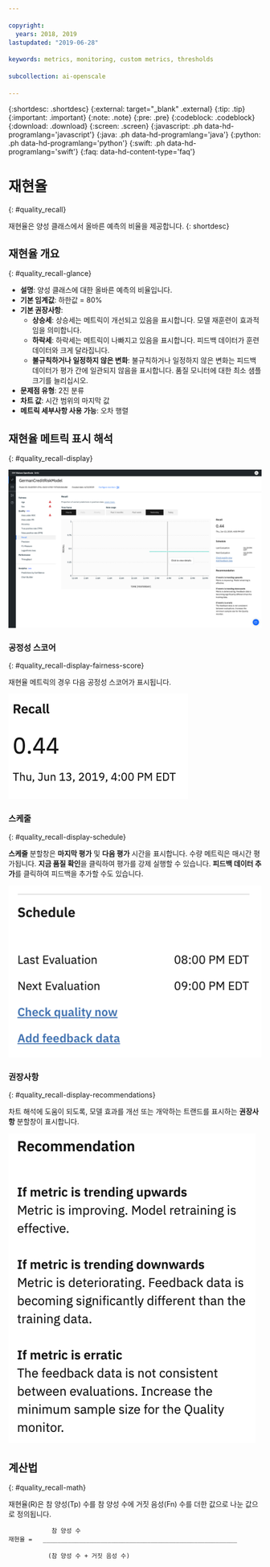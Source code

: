 ```yaml
---

copyright:
  years: 2018, 2019
lastupdated: "2019-06-28"

keywords: metrics, monitoring, custom metrics, thresholds

subcollection: ai-openscale

---
```


{:shortdesc: .shortdesc}
{:external: target="_blank" .external}
{:tip: .tip}
{:important: .important}
{:note: .note}
{:pre: .pre}
{:codeblock: .codeblock}
{:download: .download}
{:screen: .screen}
{:javascript: .ph data-hd-programlang='javascript'}
{:java: .ph data-hd-programlang='java'}
{:python: .ph data-hd-programlang='python'}
{:swift: .ph data-hd-programlang='swift'}
{:faq: data-hd-content-type='faq'}

# 재현율
{: #quality_recall}

재현율은 양성 클래스에서 올바른 예측의 비율을 제공합니다.
{: shortdesc}

## 재현율 개요
{: #quality_recall-glance}

- **설명**: 양성 클래스에 대한 올바른 예측의 비율입니다.
- **기본 임계값**: 하한값 = 80%
- **기본 권장사항**:
   - **상승세**: 상승세는 메트릭이 개선되고 있음을 표시합니다. 모델 재훈련이 효과적임을 의미합니다.
   - **하락세**: 하락세는 메트릭이 나빠지고 있음을 표시합니다. 피드백 데이터가 훈련 데이터와 크게 달라집니다.
   - **불규칙하거나 일정하지 않은 변화**: 불규칙하거나 일정하지 않은 변화는 피드백 데이터가 평가 간에 일관되지 않음을 표시합니다. 품질 모니터에 대한 최소 샘플 크기를 늘리십시오.
- **문제점 유형**: 2진 분류
- **차트 값**: 시간 범위의 마지막 값
- **메트릭 세부사항 사용 가능**: 오차 행렬

## 재현율 메트릭 표시 해석
{: #quality_recall-display}

![재현율 차트가 표시되어 있습니다.](images/quality-recall.png)

### 공정성 스코어
{: #quality_recall-display-fairness-score}

재현율 메트릭의 경우 다음 공정성 스코어가 표시됩니다.  

![재현율 스코어 백분율이 표시됩니다.](images/wos-quality-recall-score.png)

### 스케줄
{: #quality_recall-display-schedule}

**스케줄** 분할창은 **마지막 평가** 및 **다음 평가** 시간을 표시합니다. 수량 메트릭은 매시간 평가됩니다. **지금 품질 확인**을 클릭하여 평가를 강제 실행할 수 있습니다. **피드백 데이터 추가**를 클릭하여 피드백을 추가할 수도 있습니다. 

![마지막 평가 시간과 다음 평가 시간을 표시하는 스케줄 분할창이 표시됩니다.](images/wos-quality-schedule.png)


### 권장사항
{: #quality_recall-display-recommendations}

차트 해석에 도움이 되도록, 모델 효과를 개선 또는 개악하는 트랜드를 표시하는 **권장사항** 분할창이 표시합니다. 

![권장사항 분할창이 표시됩니다.](images/wos-quality-positive-recommendation.png)




## 계산법
{: #quality_recall-math}

재현율(R)은 참 양성(Tp) 수를 참 양성 수에 거짓 음성(Fn) 수를 더한 값으로 나눈 값으로 정의됩니다.

```
            참 양성 수
재현율 =   ______________________________________________________

           (참 양성 수 + 거짓 음성 수)
```
